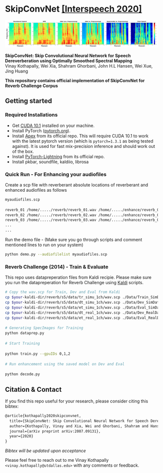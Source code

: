 # <b>SkipConvNet</b> [[Interspeech 2020]](https://arxiv.org/abs/2007.09131)

<img src='./Images/Enhancement_algorithms.png' width=1024>

**SkipConvNet: Skip Convolutional Neural Network for Speech
Dereverberation using Optimally Smoothed Spectral Mapping** <br>
Vinay Kothapally, Wei Xia, Shahram Ghorbani, John H.L Hansen, Wei Xue, Jing Huang<br>

**This repository contains official implementation of SkipConvNet for Reverb Challenge Corpus** <br>

## Getting started

### Required Installations
- Get [CUDA 10.1](https://developer.nvidia.com/cuda-10.1-download-archive-base)
  installed on your machine.
- Install PyTorch ([pytorch.org](http://pytorch.org)).
- Install [Apex](https://github.com/NVIDIA/apex/) from its official repo. This
  will require CUDA 10.1 to work with the latest pytorch version (which is
`pytorch=1.3.1` as being tested against). It is used for fast mix-precision
inference and should work out of the box.
- Install [PyTorch-Lightning](https://github.com/PyTorchLightning/pytorch-lightning) from its official repo.
- Install pkbar, soundfile, kaldiio, librosa 


### Quick Run - For Enhancing your audiofiles

Create a scp file with reverberant absolute locations of reverberant and enhanced audiofiles as follows

``` bash
myaudiofiles.scp

reverb_01 /home/...../reverb/reverb_01.wav /home/...../enhance/reverb_01_enhanced.wav
reverb_02 /home/...../reverb/reverb_02.wav /home/...../enhance/reverb_02_enhanced.wav
reverb_03 /home/...../reverb/reverb_03.wav /home/...../enhance/reverb_03_enhanced.wav
...
...

```

Run the demo file - (Make sure you go through scripts and comment mentioned lines to run on your system)

```bash
python demo.py --audiofilelist myaudiofiles.scp
```

### Reverb Challenge (2014) - Train & Evaluate

This repo uses datapreperation files from Kaldi recipie. Please make sure you run the datapreperation for Reverb Challenge using [Kaldi](https://github.com/kaldi-asr/kaldi/tree/master/egs/reverb/) scripts.

``` bash
# Copy the wav.scp for Train, Dev and Eval from Kaldi
cp $your-kaldi-dir/reverb/s5/data/tr_simu_1ch/wav.scp ./Data/Train_SimData.scp
cp $your-kaldi-dir/reverb/s5/data/dt_simu_1ch/wav.scp ./Data/Dev_SimData.scp
cp $your-kaldi-dir/reverb/s5/data/et_simu_1ch/wav.scp ./Data/Eval_SimData.scp
cp $your-kaldi-dir/reverb/s5/data/dt_real_1ch/wav.scp ./Data/Dev_RealData.scp
cp $your-kaldi-dir/reverb/s5/data/et_real_1ch/wav.scp ./Data/Eval_RealData.scp

# Generating SpecImages for Training
python dataprep.py

# Start Training

python train.py --gpuIDs 0,1,2

# Run enhancement using the saved model on Dev and Eval

python decode.py

```



## Citation & Contact
If you find this repo useful for your research, please consider citing this bibtex:

```tex
@article{kothapally2020skipconvnet,
  title={SkipConvNet: Skip Convolutional Neural Network for Speech Dereverberation using Optimally Smoothed Spectral Mapping},
  author={Kothapally, Vinay and Xia, Wei and Ghorbani, Shahram and Hansen, John HL and Xue, Wei and Huang, Jing},
  journal={arXiv preprint arXiv:2007.09131},
  year={2020}
}
```
*Bibtex will be updated upon acceptance*

Please feel free to reach out to me Vinay Kothapally `<vinay.kothapally@utdallas.edu>` with any comments or feedback.

